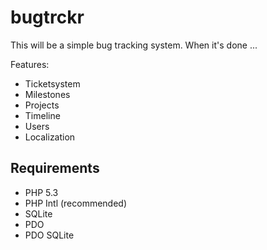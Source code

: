 # bugtrckr

This will be a simple bug tracking system. When it's done ...

Features:

* Ticketsystem
* Milestones
* Projects
* Timeline
* Users
* Localization

## Requirements
* PHP 5.3
* PHP Intl (recommended)
* SQLite
* PDO
* PDO SQLite

